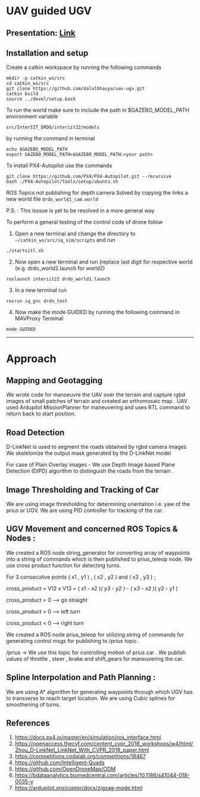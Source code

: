 # UAV guided UGV

## Presentation: [Link](https://github.com/KshitijBhat/UAV-UGV-DRDO/blob/main/MP_DR_Final_T17.pdf)

## Installation and setup
Create a catkin workspace by running the following commands
```
mkdir -p catkin_ws/src
cd catkin_ws/src
git clone https://github.com/dalalbhavya/uav-ugv.git
catkin build
source ../devel/setup.bash
```
To run the world make sure to include the path in $GAZEBO_MODEL_PATH environment variable

`src/InterIIT_DRDO/interiit22/models`

by running the command in terminal

```
echo $GAZEBO_MODEL_PATH
export GAZEBO_MODEL_PATH=$GAZEBO_MODEL_PATH:<your path>
```

To install PX4-Autopilot use the commands

```
git clone https://github.com/PX4/PX4-Autopilot.git --recursive
bash ./PX4-Autopilot/Tools/setup/ubuntu.sh
```

ROS Topics not publishing for depth camera
Solved by copying the links a new world file `drdo_world1_cam.world`

P.S. : This isssue is yet to be resolved in a more general way

To perform a general testing of the control code of drone follow

1. Open a new terminal and change the directory to `~/catkin_ws/src/iq_sim/scripts` and run

```
./startsitl.sh
```

2. Now open a new terminal and run (replace last digit for respective world (e.g. drdo_world2.launch for world2)
```
roslaunch interiit22 drdo_world1.launch
```

3. In a new terminal run

```
rosrun iq_gnc drdo_test
```

4. Now make the mode GUIDED by running the following command in MAVProxy Terminal

```
mode GUIDED
```

----
# **Approach**


## **Mapping and Geotagging**
We wrote code for manoeuvre the UAV over the terrain and capture rgbd images of small patches of terrain and created an orthomosaic map .
UAV used Ardupilot MissionPlanner for maneuvering and uses RTL command to return back to start position.

## **Road Detection** 

D-LinkNet is used to segment the roads obtained by rgbd camera images 
We skeletonize the output mask generated by the D-LinkNet model

For case of Plain Overlay images -
We use Depth Image based Plane Detection (DIPD) algorithm to distinguish the roads from the terrain .

## **Image Thresholding and Tracking of Car**

We are using image thresholding for determining orientation i.e. yaw of the prius or UGV.
We are using PID controller for tracking of the car.

## **UGV Movement and concerned ROS Topics & Nodes** : 

We created a ROS  node string_generator  for  converting array of waypoints into a string of commands  which is then published to prius_teleop node.
We use  cross product function for  detecting  turns. 

For  3  consecutive points ( x1 , y1 )  ,  ( x2  , y2 )   and   ( x3  , y3 )  ;

cross_product  =   V12 x V13  =   ( x1 - x2 )*( y3 - y2 ) -  ( x3 - x2 )*( y2 - y1 )

cross_product = 0    —>   go  straight

cross_product > 0    —>   left  turn

cross_product < 0    —>   right  turn

We created a ROS  node prius_teleop  for  utilizing  string of commands  for generating control  msgs  for  publishing to  /prius  topic .

/prius  ->  We use this topic for controlling motion of prius car . We publish values of throttle , steer , brake and shift_gears for maneuvering the car.

## **Spline Interpolation and Path Planning** :

We are using A* algorithm for generating waypoints through which UGV has to transverse to reach target location.
We are using Cubic splines for smoothening of turns. 



## References
1. https://docs.px4.io/master/en/simulation/ros_interface.html
2. https://openaccess.thecvf.com/content_cvpr_2018_workshops/w4/html/Zhou_D-LinkNet_LinkNet_With_CVPR_2018_paper.html
3. https://competitions.codalab.org/competitions/18467
4. https://github.com/Intelligent-Quads
5. https://github.com/OpenDroneMap/ODM
6. https://bdataanalytics.biomedcentral.com/articles/10.1186/s41044-018-0035-y
7. https://ardupilot.org/copter/docs/zigzag-mode.html
